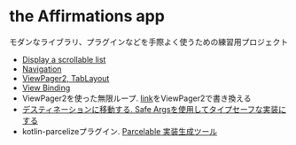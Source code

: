 # the Affirmations app
モダンなライブラリ、プラグインなどを手際よく使うための練習用プロジェクト

- [Display a scrollable list](https://developer.android.com/courses/pathways/android-basics-kotlin-unit-2-pathway-2)
- [Navigation](https://developer.android.com/guide/navigation?hl=ja)
- [ViewPager2, TabLayout](https://developer.android.com/guide/navigation/navigation-swipe-view-2?hl=ja)
- [View Binding](https://developer.android.com/topic/libraries/view-binding)
- ViewPager2を使った無限ループ. [link](https://friegen.xyz/android-viewpager-infinitie-loop/)をViewPager2で書き換える
- [デスティネーションに移動する. Safe Argsを使用してタイプセーフな実装にする](https://developer.android.com/guide/navigation/navigation-getting-started)
- kotlin-parcelizeプラグイン. [Parcelable 実装生成ツール](https://developer.android.com/kotlin/parcelize)
